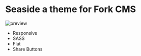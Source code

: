 Seaside a theme for Fork CMS
=======

![preview](https://raw.github.com/jannickv/seaside/master/preview.jpg)
- Responsive
- SASS
- Flat
- Share Buttons
